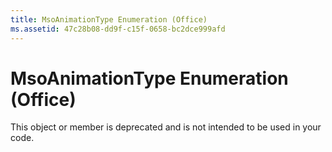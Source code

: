```yaml
---
title: MsoAnimationType Enumeration (Office)
ms.assetid: 47c28b08-dd9f-c15f-0658-bc2dce999afd
---
```



# MsoAnimationType Enumeration (Office)

This object or member is deprecated and is not intended to be used in your code.



